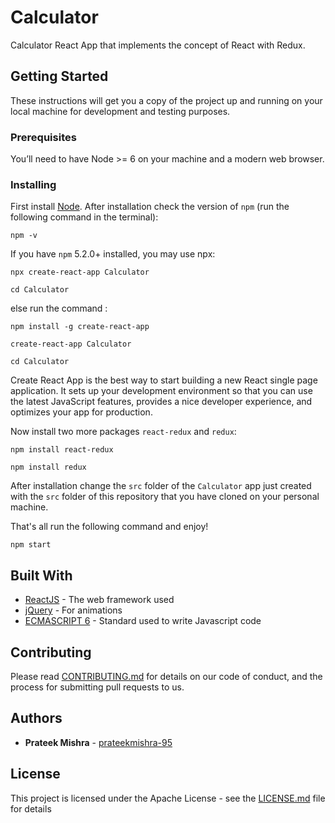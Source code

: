 # Calculator
Calculator React App that implements the concept of React with Redux. 

## Getting Started

These instructions will get you a copy of the project up and running on your local machine for development and testing purposes.

### Prerequisites

You’ll need to have Node >= 6 on your machine and a modern web browser. 

### Installing

First install [Node](https://nodejs.org/en/download/).
After installation check the version of ```npm``` (run the following command in the terminal):
```
npm -v
```
If you have ```npm``` 5.2.0+ installed, you may use npx:
```
npx create-react-app Calculator

cd Calculator
```
else run the command : 
```
npm install -g create-react-app

create-react-app Calculator

cd Calculator
```
Create React App is the best way to start building a new React single page application. It sets up your development environment so that you can use the latest JavaScript features, provides a nice developer experience, and optimizes your app for production.

Now install two more packages ```react-redux``` and ```redux```:
```
npm install react-redux

npm install redux
```
After installation change the ```src``` folder of the ```Calculator``` app just created with the ```src``` folder of this repository that you have cloned on your personal machine.

That's all run the following command and enjoy! 
```
npm start
```

## Built With

* [ReactJS](https://reactjs.org/) - The web framework used
* [jQuery](https://jquery.com/) - For animations
* [ECMASCRIPT 6](http://es6-features.org/#Constants) - Standard used to write Javascript code

## Contributing

Please read [CONTRIBUTING.md](https://github.com/prateekmishra-95/Calculator/blob/master/CONTRIBUTING.md) for details on our code of conduct, and the process for submitting pull requests to us.

## Authors

* **Prateek Mishra** - [prateekmishra-95](https://github.com/prateekmishra-95)

## License

This project is licensed under the Apache License - see the [LICENSE.md](https://github.com/prateekmishra-95/Calculator/blob/master/LICENSE) file for details
